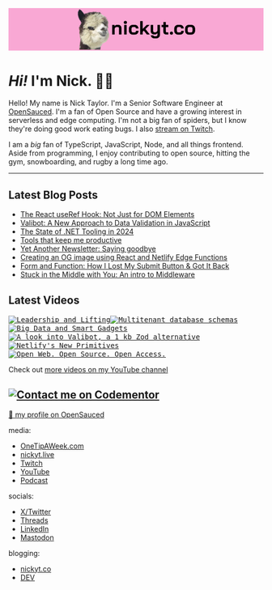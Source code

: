 <kbd><a href="https://www.nickyt.co" title="My website"><img src="github-banner.png" alt="An alpaca grinning with the words livecoding.ca beside them" /></a></kbd>

# <em>Hi!</em> I'm Nick. 👋🏻

Hello! My name is Nick Taylor. I'm a Senior Software Engineer at [OpenSauced](https://opensauced.pizza). I'm a fan of Open Source and have a growing interest in serverless and edge computing. I'm not a big fan of spiders, but I know they're doing good work eating bugs. I also [stream on Twitch](https://nickyt.live).

I am a <em>big</em> fan of TypeScript, JavaScript, Node, and all things frontend. Aside from programming, I enjoy contributing to open source, hitting the gym, snowboarding, and rugby a long time ago.

---

## Latest Blog Posts

<!-- BLOG-POST-LIST:START -->
- [The React useRef Hook: Not Just for DOM Elements](https://www.nickyt.co/blog/the-react-useref-hook-not-just-for-html-elements-3cf3/)
- [Valibot: A New Approach to Data Validation in JavaScript](https://www.nickyt.co/blog/valibot-a-new-approach-to-data-validation-in-javascript-1mgb/)
- [The State of .NET Tooling in 2024](https://www.nickyt.co/blog/the-state-of-net-tooling-2024-169g/)
- [Tools that keep me productive](https://www.nickyt.co/blog/tools-that-keep-me-productive-1no5/)
- [Yet Another Newsletter: Saying goodbye](https://www.nickyt.co/blog/yet-another-newsletter-saying-goodbye-d99/)
- [Creating an OG image using React and Netlify Edge Functions](https://www.nickyt.co/blog/creating-an-og-image-using-react-and-netlify-edge-functions-563a/)
- [Form and Function: How I Lost My Submit Button &amp; Got It Back](https://www.nickyt.co/blog/form-and-function-how-i-lost-my-submit-button-got-it-back-5b91/)
- [Stuck in the Middle with You: An intro to Middleware](https://www.nickyt.co/blog/stuck-in-the-middle-with-you-an-intro-to-middleware-1gjo/)
<!-- BLOG-POST-LIST:END -->

## Latest Videos

<!-- VIDEO-LIST:START --><aside><kbd><a href="https://www.youtube.com/watch?v=kcISZJw3Nps" title="Leadership and Lifting"><img src="https://img.youtube.com/vi/kcISZJw3Nps/maxresdefault.jpg" alt="Leadership and Lifting" width="360" height="202" /></a></kbd><kbd><a href="https://www.youtube.com/watch?v=RvmB8WzXWw0" title="Multitenant database schemas"><img src="https://img.youtube.com/vi/RvmB8WzXWw0/maxresdefault.jpg" alt="Multitenant database schemas" width="360" height="202" /></a></kbd><kbd><a href="https://www.youtube.com/watch?v=-cLBJlB24MI" title="Big Data and Smart Gadgets"><img src="https://img.youtube.com/vi/-cLBJlB24MI/maxresdefault.jpg" alt="Big Data and Smart Gadgets" width="360" height="202" /></a></kbd><kbd><a href="https://www.youtube.com/watch?v=fR2GJx_SQTE" title="A look into Valibot, a 1 kb Zod alternative"><img src="https://img.youtube.com/vi/fR2GJx_SQTE/maxresdefault.jpg" alt="A look into Valibot, a 1 kb Zod alternative" width="360" height="202" /></a></kbd><kbd><a href="https://www.youtube.com/watch?v=cH2gL1-VSZw" title="Netlify's New Primitives"><img src="https://img.youtube.com/vi/cH2gL1-VSZw/maxresdefault.jpg" alt="Netlify's New Primitives" width="360" height="202" /></a></kbd><kbd><a href="https://www.youtube.com/watch?v=2DD70XFfPVk" title="Open Web. Open Source. Open Access."><img src="https://img.youtube.com/vi/2DD70XFfPVk/maxresdefault.jpg" alt="Open Web. Open Source. Open Access." width="360" height="202" /></a></kbd></aside><!-- VIDEO-LIST:END -->

Check out [more videos on my YouTube channel](https://www.youtube.com/channel/UCBLlEq0co24VFJIMEHNcPOQ)

## [![Contact me on Codementor](https://www.codementor.io/m-badges/nickytonline/im-a-cm-b.svg)](https://www.codementor.io/@nickytonline?refer=badge)

[🍕 my profile on OpenSauced](https://app.opensauced.pizza/user/nickytonline)

media:

- [OneTipAWeek.com](https://onetipaweek.com)
- [nickyt.live](https://nickyt.live)
- [Twitch](https://twitch.tv/nickytonline)
- [YouTube](https://nickyt.tube)
- [Podcast](https://pod.iamdeveloper.com)

socials:

- [X/Twitter](https://twitter.com/nickytonline)
- [Threads](https://www.threads.net/@nickytonline)
- [LinkedIn](https://www.linkedin.com/in/nickytonline)
- [Mastodon](https://toot.cafe/@nickytonline)

blogging:

- [nickyt.co](https://www.nickyt.co)
- [DEV](https://dev.to/nickytonline)
